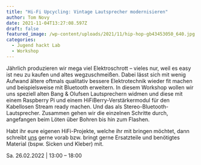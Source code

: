 ```yaml
---
title: "Hi-Fi Upcycling: Vintage Lautsprecher modernisieren"
author: Tom Novy
date: 2021-11-04T13:27:08.597Z
draft: false
featured_image: /wp-content/uploads/2021/11/hip-hop-gb43453050_640.jpg
categories:
  - Jugend hackt Lab
  - Workshop
---
```



Jährlich produzieren wir mega viel Elektroschrott – vieles nur, weil es easy ist neu zu kaufen und altes wegzuschmeißen. Dabei lässt sich mit wenig Aufwand ältere oftmals qualitativ bessere Elektrotechnik wieder fit machen und beispielsweise mit Bluetooth erweitern. In diesem Workshop wollen wir uns speziell alten Bang & Olufsen Lautsprechern widmen und diese mit einem Raspberry Pi und einem HiFiBerry-Verstärkermodul für den Kabellosen Stream ready machen. Und das als Stereo-Bluetooth-Lautsprecher. Zusammen gehen wir die einzelnen Schritte durch, angefangen beim Löten über Bohren bis hin zum Flashen.

Habt ihr eure eigenen HiFi-Projekte, welche ihr mit bringen möchtet, dann schreibt [uns](mailto:tom@verschwoerhaus.de) gerne vorab bzw. bringt gerne Ersatzteile und benötigtes Material (bspw. Sicken und Kleber) mit.

Sa. 26.02.2022 | 13:00 – 18:00